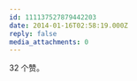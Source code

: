 ```yaml
---
id: 111137527879442203
date: 2014-01-16T02:58:19.000Z
reply: false
media_attachments: 0
---
```


32 个赞。

